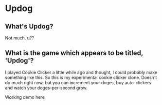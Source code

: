 # Updog

## What's Updog?

Not much, u??

## What is the game which appears to be titled, 'Updog'?

I played Cookie Clicker a little while ago and thought, I could probably make something like this. So this is my experimental cookie clicker clone. Doesn't do much right now, but you can increment your doges, buy auto-clickers and watch your doges-per-second grow.

Working demo here
